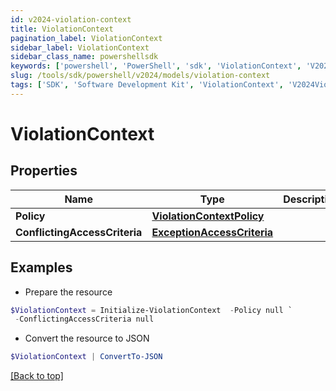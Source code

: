 ```yaml
---
id: v2024-violation-context
title: ViolationContext
pagination_label: ViolationContext
sidebar_label: ViolationContext
sidebar_class_name: powershellsdk
keywords: ['powershell', 'PowerShell', 'sdk', 'ViolationContext', 'V2024ViolationContext'] 
slug: /tools/sdk/powershell/v2024/models/violation-context
tags: ['SDK', 'Software Development Kit', 'ViolationContext', 'V2024ViolationContext']
---
```



# ViolationContext

## Properties

Name | Type | Description | Notes
------------ | ------------- | ------------- | -------------
**Policy** | [**ViolationContextPolicy**](violation-context-policy) |  | [optional] 
**ConflictingAccessCriteria** | [**ExceptionAccessCriteria**](exception-access-criteria) |  | [optional] 

## Examples

- Prepare the resource
```powershell
$ViolationContext = Initialize-ViolationContext  -Policy null `
 -ConflictingAccessCriteria null
```

- Convert the resource to JSON
```powershell
$ViolationContext | ConvertTo-JSON
```


[[Back to top]](#) 


